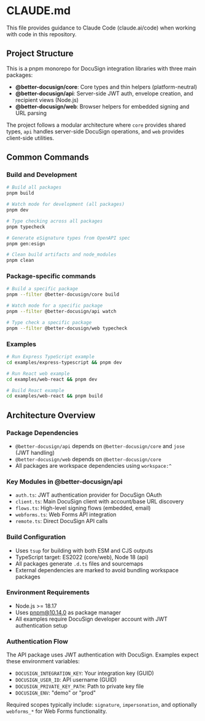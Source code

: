 # CLAUDE.md

This file provides guidance to Claude Code (claude.ai/code) when working with code in this repository.

## Project Structure

This is a pnpm monorepo for DocuSign integration libraries with three main packages:

- **@better-docusign/core**: Core types and thin helpers (platform-neutral)
- **@better-docusign/api**: Server-side JWT auth, envelope creation, and recipient views (Node.js)
- **@better-docusign/web**: Browser helpers for embedded signing and URL parsing

The project follows a modular architecture where `core` provides shared types, `api` handles server-side DocuSign operations, and `web` provides client-side utilities.

## Common Commands

### Build and Development
```bash
# Build all packages
pnpm build

# Watch mode for development (all packages)
pnpm dev

# Type checking across all packages
pnpm typecheck

# Generate eSignature types from OpenAPI spec
pnpm gen:esign

# Clean build artifacts and node_modules
pnpm clean
```

### Package-specific commands
```bash
# Build a specific package
pnpm --filter @better-docusign/core build

# Watch mode for a specific package
pnpm --filter @better-docusign/api watch

# Type check a specific package
pnpm --filter @better-docusign/web typecheck
```

### Examples
```bash
# Run Express TypeScript example
cd examples/express-typescript && pnpm dev

# Run React web example
cd examples/web-react && pnpm dev

# Build React example
cd examples/web-react && pnpm build
```

## Architecture Overview

### Package Dependencies
- `@better-docusign/api` depends on `@better-docusign/core` and `jose` (JWT handling)
- `@better-docusign/web` depends on `@better-docusign/core`
- All packages are workspace dependencies using `workspace:^`

### Key Modules in @better-docusign/api
- `auth.ts`: JWT authentication provider for DocuSign OAuth
- `client.ts`: Main DocuSign client with account/base URL discovery
- `flows.ts`: High-level signing flows (embedded, email)
- `webforms.ts`: Web Forms API integration
- `remote.ts`: Direct DocuSign API calls

### Build Configuration
- Uses `tsup` for building with both ESM and CJS outputs
- TypeScript target: ES2022 (core/web), Node 18 (api)
- All packages generate `.d.ts` files and sourcemaps
- External dependencies are marked to avoid bundling workspace packages

### Environment Requirements
- Node.js >= 18.17
- Uses pnpm@10.14.0 as package manager
- All examples require DocuSign developer account with JWT authentication setup

### Authentication Flow
The API package uses JWT authentication with DocuSign. Examples expect these environment variables:
- `DOCUSIGN_INTEGRATION_KEY`: Your integration key (GUID)
- `DOCUSIGN_USER_ID`: API username (GUID)
- `DOCUSIGN_PRIVATE_KEY_PATH`: Path to private key file
- `DOCUSIGN_ENV`: "demo" or "prod"

Required scopes typically include: `signature`, `impersonation`, and optionally `webforms_*` for Web Forms functionality.
